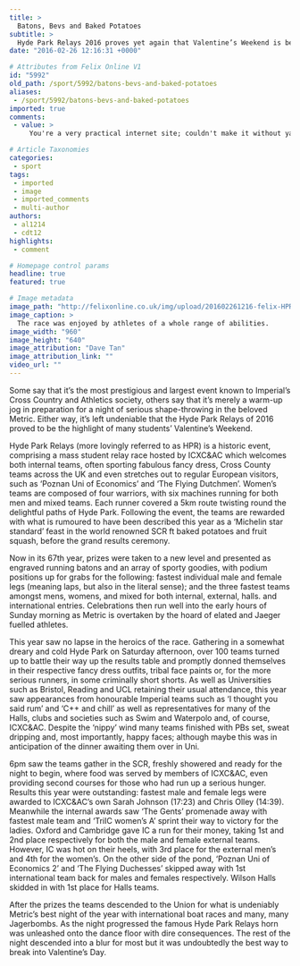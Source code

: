 ```yaml
---
title: >
  Batons, Bevs and Baked Potatoes
subtitle: >
  Hyde Park Relays 2016 proves yet again that Valentine’s Weekend is better with a hangover
date: "2016-02-26 12:16:31 +0000"

# Attributes from Felix Online V1
id: "5992"
old_path: /sport/5992/batons-bevs-and-baked-potatoes
aliases:
 - /sport/5992/batons-bevs-and-baked-potatoes
imported: true
comments:
 - value: >
     You're a very practical internet site; couldn't make it without ya!| <br>cs go skins awp http://cheap-nba-2k16-mt.cb-blog.com/?p=154534,You're a very practical internet site; couldn't make it without ya!| <br>cs go skins awp http://cheap-nba-2k16-mt.cb-blog.com/?p=154534

# Article Taxonomies
categories:
 - sport
tags:
 - imported
 - image
 - imported_comments
 - multi-author
authors:
 - al1214
 - cdt12
highlights:
 - comment

# Homepage control params
headline: true
featured: true

# Image metadata
image_path: "http://felixonline.co.uk/img/upload/201602261216-felix-HPR Photo 1.jpg"
image_caption: >
  The race was enjoyed by athletes of a whole range of abilities.
image_width: "960"
image_height: "640"
image_attribution: "Dave Tan"
image_attribution_link: ""
video_url: ""
---
```


Some say that it’s the most prestigious and largest event known to Imperial’s Cross Country and Athletics society, others say that it’s merely a warm-up jog in preparation for a night of serious shape-throwing in the beloved Metric. Either way, it’s left undeniable that the Hyde Park Relays of 2016 proved to be the highlight of many students’ Valentine’s Weekend.

Hyde Park Relays (more lovingly referred to as HPR) is a historic event, comprising a mass student relay race hosted by ICXC&amp;AC which welcomes both internal teams, often sporting fabulous fancy dress, Cross County teams across the UK and even stretches out to regular European visitors, such as ‘Poznan Uni of Economics’ and ‘The Flying Dutchmen’. Women’s teams are composed of four warriors, with six machines running for both men and mixed teams. Each runner covered a 5km route twisting round the delightful paths of Hyde Park. Following the event, the teams are rewarded with what is rumoured to have been described this year as a ‘Michelin star standard’ feast in the world renowned SCR ft baked potatoes and fruit squash, before the grand results ceremony.

Now in its 67th year, prizes were taken to a new level and presented as engraved running batons and an array of sporty goodies, with podium positions up for grabs for the following: fastest individual male and female legs (meaning laps, but also in the literal sense); and the three fastest teams amongst mens, womens, and mixed for both internal, external, halls. and international entries. Celebrations then run well into the early hours of Sunday morning as Metric is overtaken by the hoard of elated and Jaeger fuelled athletes.

This year saw no lapse in the heroics of the race. Gathering in a somewhat dreary and cold Hyde Park on Saturday afternoon, over 100 teams turned up to battle their way up the results table and promptly donned themselves in their respective fancy dress outfits, tribal face paints or, for the more serious runners, in some criminally short shorts. As well as Universities such as Bristol, Reading and UCL retaining their usual attendance, this year saw appearances from honourable Imperial teams such as ‘I thought you said rum’ and ‘C++ and chill’ as well as representatives for many of the Halls, clubs and societies such as Swim and Waterpolo and, of course, ICXC&amp;AC. Despite the ‘nippy’ wind many teams finished with PBs set, sweat dripping and, most importantly, happy faces; although maybe this was in anticipation of the dinner awaiting them over in Uni.

6pm saw the teams gather in the SCR, freshly showered and ready for the night to begin, where food was served by members of ICXC&amp;AC, even providing second courses for those who had run up a serious hunger. Results this year were outstanding: fastest male and female legs were awarded to ICXC&amp;AC’s own Sarah Johnson (17:23) and Chris Olley (14:39). Meanwhile the internal awards saw ‘The Gents’ promenade away with fastest male team and ‘TriIC women’s A’ sprint their way to victory for the ladies. Oxford and Cambridge gave IC a run for their money, taking 1st and 2nd place respectively for both the male and female external teams. However, IC was hot on their heels, with 3rd place for the external men’s and 4th for the women’s. On the other side of the pond, ‘Poznan Uni of Economics 2’ and ‘The Flying Duchesses’ skipped away with 1st international team back for males and females respectively. Wilson Halls skidded in with 1st place for Halls teams.

After the prizes the teams descended to the Union for what is undeniably Metric’s best night of the year with international boat races and many, many Jagerbombs. As the night progressed the famous Hyde Park Relays horn was unleashed onto the dance floor with dire consequences. The rest of the night descended into a blur for most but it was undoubtedly the best way to break into Valentine’s Day.
